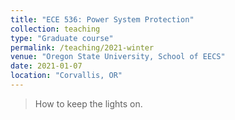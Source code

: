 ```yaml
---
title: "ECE 536: Power System Protection"
collection: teaching
type: "Graduate course"
permalink: /teaching/2021-winter
venue: "Oregon State University, School of EECS"
date: 2021-01-07
location: "Corvallis, OR"
---
```


> How to keep the lights on.

